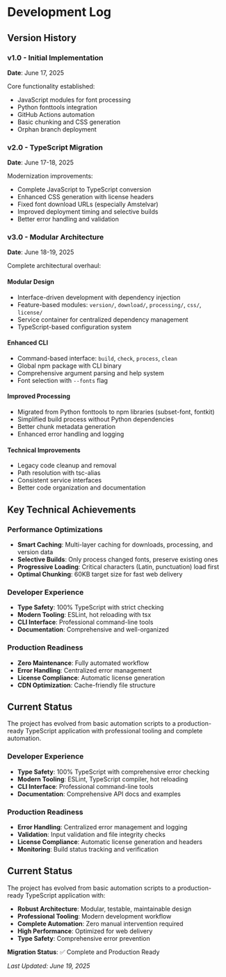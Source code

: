 # Development Log

## Version History

### v1.0 - Initial Implementation
**Date**: June 17, 2025

Core functionality established:
- JavaScript modules for font processing
- Python fonttools integration
- GitHub Actions automation
- Basic chunking and CSS generation
- Orphan branch deployment

### v2.0 - TypeScript Migration  
**Date**: June 17-18, 2025

Modernization improvements:
- Complete JavaScript to TypeScript conversion
- Enhanced CSS generation with license headers
- Fixed font download URLs (especially Amstelvar)
- Improved deployment timing and selective builds
- Better error handling and validation

### v3.0 - Modular Architecture
**Date**: June 18-19, 2025

Complete architectural overhaul:

#### Modular Design
- Interface-driven development with dependency injection
- Feature-based modules: `version/`, `download/`, `processing/`, `css/`, `license/`
- Service container for centralized dependency management
- TypeScript-based configuration system

#### Enhanced CLI
- Command-based interface: `build`, `check`, `process`, `clean`
- Global npm package with CLI binary
- Comprehensive argument parsing and help system
- Font selection with `--fonts` flag

#### Improved Processing
- Migrated from Python fonttools to npm libraries (subset-font, fontkit)
- Simplified build process without Python dependencies
- Better chunk metadata generation
- Enhanced error handling and logging

#### Technical Improvements
- Legacy code cleanup and removal
- Path resolution with tsc-alias
- Consistent service interfaces
- Better code organization and documentation

## Key Technical Achievements

### Performance Optimizations
- **Smart Caching**: Multi-layer caching for downloads, processing, and version data
- **Selective Builds**: Only process changed fonts, preserve existing ones
- **Progressive Loading**: Critical characters (Latin, punctuation) load first
- **Optimal Chunking**: 60KB target size for fast web delivery

### Developer Experience
- **Type Safety**: 100% TypeScript with strict checking
- **Modern Tooling**: ESLint, hot reloading with tsx
- **CLI Interface**: Professional command-line tools
- **Documentation**: Comprehensive and well-organized

### Production Readiness
- **Zero Maintenance**: Fully automated workflow
- **Error Handling**: Centralized error management
- **License Compliance**: Automatic license generation
- **CDN Optimization**: Cache-friendly file structure

## Current Status

The project has evolved from basic automation scripts to a production-ready TypeScript application with professional tooling and complete automation.

### Developer Experience
- **Type Safety**: 100% TypeScript with comprehensive error checking
- **Modern Tooling**: ESLint, TypeScript compiler, hot reloading
- **CLI Interface**: Professional command-line tools
- **Documentation**: Comprehensive API docs and examples

### Production Readiness
- **Error Handling**: Centralized error management and logging
- **Validation**: Input validation and file integrity checks
- **License Compliance**: Automatic license generation and headers
- **Monitoring**: Build status tracking and verification

## Current Status

The project has evolved from basic automation scripts to a production-ready TypeScript application with:

- **Robust Architecture**: Modular, testable, maintainable design
- **Professional Tooling**: Modern development workflow
- **Complete Automation**: Zero manual intervention required
- **High Performance**: Optimized for web delivery
- **Type Safety**: Comprehensive error prevention

**Migration Status**: ✅ Complete and Production Ready

*Last Updated: June 19, 2025*
